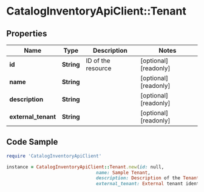 # CatalogInventoryApiClient::Tenant

## Properties

Name | Type | Description | Notes
------------ | ------------- | ------------- | -------------
**id** | **String** | ID of the resource | [optional] [readonly] 
**name** | **String** |  | [optional] [readonly] 
**description** | **String** |  | [optional] [readonly] 
**external_tenant** | **String** |  | [optional] [readonly] 

## Code Sample

```ruby
require 'CatalogInventoryApiClient'

instance = CatalogInventoryApiClient::Tenant.new(id: null,
                                 name: Sample Tenant,
                                 description: Description of the Tenant,
                                 external_tenant: External tenant identifier)
```


